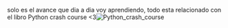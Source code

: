 solo es el avance que dia a dia voy aprendiendo, todo esta relacionado con el libro Python crash course 
<3![Python_crash_course](https://github.com/user-attachments/assets/6c117668-e8ee-4f5c-9b15-bb18ad3ae1db)
